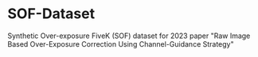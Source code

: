 # SOF-Dataset
 Synthetic Over-exposure FiveK (SOF) dataset for 2023 paper "Raw Image Based Over-Exposure Correction Using Channel-Guidance Strategy"
